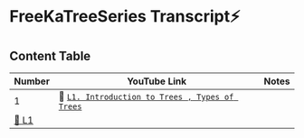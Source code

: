 # FreeKaTreeSeries Transcript⚡️

## Content Table

| Number             | YouTube Link                                                                                                                                   | Notes |
| ------------------ | ---------------------------------------------------------------------------------------------------------------------------------------------- | ----- |
| 1                  | 📀 [`L1. Introduction to Trees , Types of Trees`](https://www.youtube.com/watch?v=_ANrF3FJm7I&list=PLgUwDviBIf0q8Hkd7bK2Bpryj2xVJk8Vk&index=2) |
| [📑 L1](./l-01.md) |
